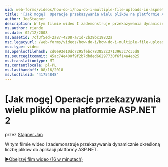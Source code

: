 ```yaml
---
uid: web-forms/videos/how-do-i/how-do-i-multiple-file-uploads-in-aspnet-2
title: '[Jak mogę]  Operacje przekazywania wielu plików na platformie ASP.NET 2 | Dokumentacja firmy Microsoft'
author: JoeStagner
description: W tym filmie wideo I zademonstruje przekazywania dynamicznie określoną liczbę plików do aplikacji platformy ASP.NET.
ms.author: riande
ms.date: 02/12/2008
ms.assetid: 7cf3f5ed-2a87-4208-a71d-2b39bc19832a
msc.legacyurl: /web-forms/videos/how-do-i/how-do-i-multiple-file-uploads-in-aspnet-2
msc.type: video
ms.openlocfilehash: cd0e93e10dc7295febc783852c3713963c7c35d8
ms.sourcegitcommit: 45ac74e400f9f2b7dbded66297730f6f14a4eb25
ms.translationtype: MT
ms.contentlocale: pl-PL
ms.lasthandoff: 08/16/2018
ms.locfileid: "41754848"
---
```

<a name="how-do-i--multiple-file-uploads-in-aspnet-2"></a>[Jak mogę]  Operacje przekazywania wielu plików na platformie ASP.NET 2
====================
przez [Stagner Jan](https://github.com/JoeStagner)

W tym filmie wideo I zademonstruje przekazywania dynamicznie określoną liczbę plików do aplikacji platformy ASP.NET.

[&#9654;Obejrzyj film wideo (16 w minutach)](https://channel9.msdn.com/Blogs/ASP-NET-Site-Videos/how-do-i-multiple-file-uploads-in-aspnet-2)
